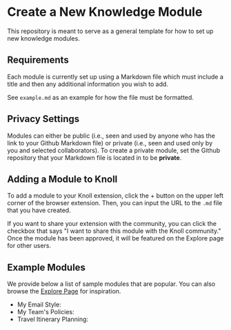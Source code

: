 # Create a New Knowledge Module
This repository is meant to serve as a general template for how to set up new knowledge modules.

## Requirements
Each module is currently set up using a Markdown file which must include a title and then any additional information you wish to add. 

See `example.md` as an example for how the file must be formatted. 

## Privacy Settings 
Modules can either be public (i.e., seen and used by anyone who has the link to your Github Markdown file) or private (i.e., seen and used only by you and selected collaborators). To create a private module, set the Github repository that your Markdown file is located in to be **private**. 

## Adding a Module to Knoll
To add a module to your Knoll extension, click the + button on the upper left corner of the browser extension. Then, you can input the URL to the `.md` file that you have created. 

If you want to share your extension with the community, you can click the checkbox that says "I want to share this module with the Knoll community." Once the module has been approved, it will be featured on the Explore page for other users. 

## Example Modules 
We provide below a list of sample modules that are popular. You can also browse the [Explore Page](https://knollapp.com/explore) for inspiration. 
- My Email Style:
- My Team's Policies:
- Travel Itinerary Planning:

